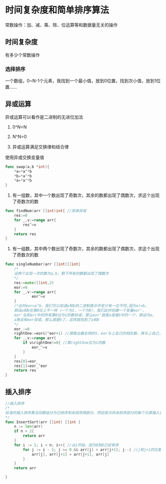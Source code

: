 # 时间复杂度和简单排序算法

常数操作：加、减、乘、除、位运算等和数据量无关的操作

## 时间复杂度

有多少个常数操作

### 选择排序

一个数组，0~N-1个元素，我找到一个最小值，放到0位置，找到次小值，放到1位置……



## 异或运算

异或运算可以看作是二进制的无进位加法

1. 0^N=N

2. N^N=0

3. 异或运算满足交换律和结合律

使用异或交换变量值

```go
func swap(a,b *int){
    *a=*a^*b
    *b=*a^*b
    *a=*a^*b
}
```

1. 有一组数，其中一个数出现了奇数次，其余的数都出现了偶数次，求这个出现了奇数次的数

```go
func findNum(arr []int)int{ //简单异或
    res:=0
    for _,v:=range arr{
        res^=v
    }
    return res
}
```

1. 有一组数，其中两个数出现了奇数次，其余的数都出现了偶数次，求这个出现了奇数次的数

```go
func singleNumber(arr []int)[]int{
	/*
	设两个出现一次的数为a,b，剩下所有的数都出现了偶数次
	*/
	res:=make([]int,2)
	eor:=0
	for _,v:=range arr{
			eor^=v		
	}
	/*此时eor=a^b，我们可以知道a和b的二进制表示中至少有一位不同,因为a!=b，
	假设a和b在第8位上不一样（一个为1，一个为0），我们此时创建一个变量eor'，
	eor'去和arr中的所有第8位为1的数异或，那么eor'就是a或者b中的一个，假设为a，
	a再去和eor异或，那么就是b了，这样就找到了a和b
	*/
	eor_:=0
	rightOne:=eor&(^eor+1) //提取出最右侧的1，eor与上自己的相反数，再与上自己，就可以提取出最右侧的1
	for _,v:=range arr{
		if v&rightOne!=0{ //第rightOne位为1的数
			eor_^=v
		}
	}
	res[0]=eor_
	res[1]=eor_^eor
	return res
}
```

## 插入排序

```go
//插入排序
/*
标准的插入排序算法将数组分为已排序和未排序两部分，然后依次将未排序部分的每个元素插入到已排序部分中的正确位置。
*/
func InsertSort(arr []int) []int {
    n := len(arr)
    if n < 2{
        return arr
    }
    for i := 1; i < n; i++{ //从1开始，因为0到0已经有序
        for j := i - 1; j >= 0 && arr[j] > arr[j+1]; j--{ //j和j+1的位置比较，j>=0表示不越界
            arr[j], arr[j+1] = arr[j+1], arr[j]
        }
    }
    return arr

}

```
